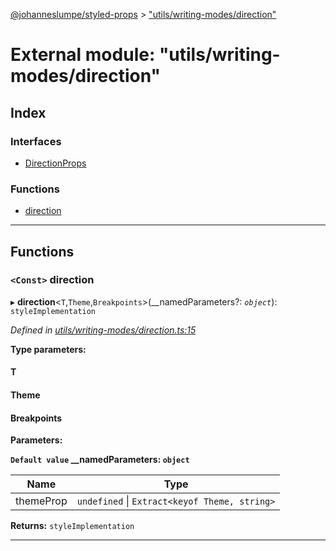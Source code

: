 [@johanneslumpe/styled-props](../README.md) > ["utils/writing-modes/direction"](../modules/_utils_writing_modes_direction_.md)

# External module: "utils/writing-modes/direction"

## Index

### Interfaces

* [DirectionProps](../interfaces/_utils_writing_modes_direction_.directionprops.md)

### Functions

* [direction](_utils_writing_modes_direction_.md#direction)

---

## Functions

<a id="direction"></a>

### `<Const>` direction

▸ **direction**<`T`,`Theme`,`Breakpoints`>(__namedParameters?: *`object`*): `styleImplementation`

*Defined in [utils/writing-modes/direction.ts:15](https://github.com/johanneslumpe/styled-props/blob/8e709f1/src/utils/writing-modes/direction.ts#L15)*

**Type parameters:**

#### T 
#### Theme 
#### Breakpoints 
**Parameters:**

**`Default value` __namedParameters: `object`**

| Name | Type |
| ------ | ------ |
| themeProp | `undefined` \| `Extract<keyof Theme, string>` |

**Returns:** `styleImplementation`

___

